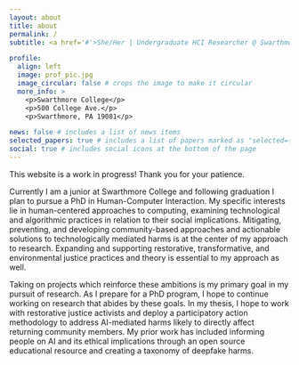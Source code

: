 ```yaml
---
layout: about
title: about
permalink: /
subtitle: <a href='#'>She/Her | Undergraduate HCI Researcher @ Swarthmore College</a>.

profile:
  align: left
  image: prof_pic.jpg
  image_circular: false # crops the image to make it circular
  more_info: >
    <p>Swarthmore College</p>
    <p>500 College Ave.</p>
    <p>Swarthmore, PA 19081</p>

news: false # includes a list of news items
selected_papers: true # includes a list of papers marked as "selected={true}"
social: true # includes social icons at the bottom of the page
---
```


This website is a work in progress! Thank you for your patience.

Currently I am a junior at Swarthmore College and following graduation I plan to pursue a PhD in Human-Computer Interaction. My specific interests lie in human-centered approaches to computing, examining technological and algorithmic practices in relation to their social implications. Mitigating, preventing, and developing community-based approaches and actionable solutions to technologically mediated harms is at the center of my approach to research. Expanding and supporting restorative, transformative, and environmental justice practices and theory is essential to my approach as well.

Taking on projects which reinforce these ambitions is my primary goal in my pursuit of research. As I prepare for a PhD program, I hope to continue working on research that abides by these goals. In my thesis, I hope to work with restorative justice activists and deploy a participatory action methodology to address AI-mediated harms likely to directly affect returning community members. My prior work has included informing people on AI and its ethical implications through an open source educational resource and creating a taxonomy of deepfake harms.

<!---
Put your address / P.O. box / other info right below your picture. You can also disable any of these elements by editing `profile` property of the YAML header of your `_pages/about.md`. Edit `_bibliography/papers.bib` and Jekyll will render your [publications page](/al-folio/publications/) automatically.

Link to your social media connections, too. This theme is set up to use [Font Awesome icons](https://fontawesome.com/) and [Academicons](https://jpswalsh.github.io/academicons/), like the ones below. Add your Facebook, Twitter, LinkedIn, Google Scholar, or just disable all of them.
-->
